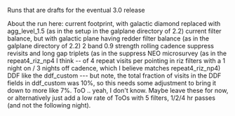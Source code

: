Runs that are drafts for the eventual 3.0 release


About the run here:
current footprint,  with galactic diamond replaced with agg_level_1.5 (as in the setup in the galplane directory of 2.2)
current filter balance, but with galactic plane having redder filter balance (as in the galplane directory of 2.2)
2 band 0.9 strength rolling cadence
suppress revisits and long gap triplets (as in the suppress
NEO microsurvey (as in the repeat4_riz_np4 I think -- of 4 repeat visits per pointing in riz filters with a 1 night on / 3 nights off cadence, which I believe matches repeat4_riz_np4)
DDF like the ddf_custom  --- but note, the total fraction of visits in the DDF fields in ddf_custom was 10%, so this needs some adjustment to bring it down to more like 7%.
ToO .. yeah, I don't know. Maybe leave these for now, or alternatively just add a low rate of ToOs with 5 filters, 1/2/4 hr passes (and not the following night).